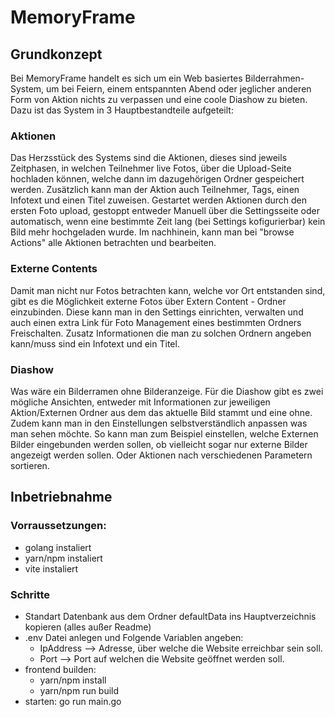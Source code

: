 # MemoryFrame

## Grundkonzept
Bei MemoryFrame handelt es sich um ein Web basiertes Bilderrahmen-System, um bei Feiern, einem entspannten Abend oder jeglicher anderen Form von Aktion nichts zu verpassen und eine coole Diashow zu bieten. Dazu ist das System in 3 Hauptbestandteile aufgeteilt:

### Aktionen
Das Herzsstück des Systems sind die Aktionen, dieses sind jeweils Zeitphasen, in welchen Teilnehmer live Fotos, über die Upload-Seite hochladen können, welche dann im dazugehörigen Ordner gespeichert werden. Zusätzlich kann man der Aktion auch Teilnehmer, Tags, einen Infotext und einen Titel zuweisen. Gestartet werden Aktionen durch den ersten Foto upload, gestoppt entweder Manuell über die Settingsseite oder automatisch, wenn eine bestimmte Zeit lang (bei Settings kofigurierbar) kein Bild mehr hochgeladen wurde. Im nachhinein, kann man bei "browse Actions" alle Aktionen betrachten und bearbeiten.

### Externe Contents
Damit man nicht nur Fotos betrachten kann, welche vor Ort entstanden sind, gibt es die Möglichkeit externe Fotos über Extern Content - Ordner einzubinden. Diese kann man in den Settings einrichten, verwalten und auch einen extra Link für Foto Management eines bestimmten Ordners Freischalten. Zusatz Informationen die man zu solchen Ordnern angeben kann/muss sind ein Infotext und ein Titel.

### Diashow
Was wäre ein Bilderramen ohne Bilderanzeige. Für die Diashow gibt es zwei mögliche Ansichten, entweder mit Informationen zur jeweiligen Aktion/Externen Ordner aus dem das aktuelle Bild stammt und eine ohne. Zudem kann man in den Einstellungen selbstverständlich anpassen was man sehen möchte. So kann man zum Beispiel einstellen, welche Externen Bilder eingebunden werden sollen, ob vielleicht sogar nur externe Bilder angezeigt werden sollen. Oder Aktionen nach verschiedenen Parametern sortieren.

## Inbetriebnahme
### Vorraussetzungen:
* golang instaliert
* yarn/npm instaliert
* vite instaliert
  
### Schritte
* Standart Datenbank aus dem Ordner defaultData ins Hauptverzeichnis kopieren (alles außer Readme)
* .env Datei anlegen und Folgende Variablen angeben:
  * IpAddress --> Adresse, über welche die Website erreichbar sein soll.
  * Port --> Port auf welchen die Website geöffnet werden soll.
* frontend builden:
  * yarn/npm install
  * yarn/npm run build
* starten: go run main.go
